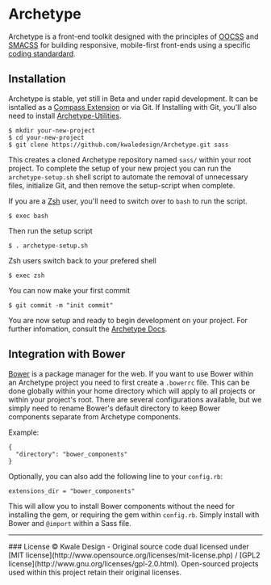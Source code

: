 Archetype
=========
Archetype is a front-end toolkit designed with the principles of [OOCSS](https://github.com/stubbornella/oocss) and [SMACSS](http://smacss.com) for building responsive, mobile-first front-ends using a specific [coding standardard](https://github.com/kwaledesign/Coding-Standards).

## Installation
Archetype is stable, yet still in Beta and under rapid development. It can be
isntalled as a [Compass
Extension](https://github.com/kwaledesign/Archetype-Compass) or via Git. If Installing with Git, you'll also need to install [Archetype-Utilities](https://github.com/kwaledesign/Archetype-Utilities#installation).


```
$ mkdir your-new-project
$ cd your-new-project
$ git clone https://github.com/kwaledesign/Archetype.git sass

```
This creates a cloned Archetype repository named `sass/` within your root
project. To complete the setup of your new project you can run the
`archetype-setup.sh` shell script to automate the removal of unnecessary files,
initialize Git, and then remove the setup-script when complete.

If you are a [Zsh](http://zsh.sourceforge.net/) user, you'll need to switch
over to `bash` to run the script.

```
$ exec bash
```

Then run the setup script

```
$ . archetype-setup.sh
```

Zsh users switch back to your prefered shell

```
$ exec zsh
```

You can now make your first commit

```
$ git commit -m "init commit"
```

You are now setup and ready to begin development on your project. For further
infomation, consult the [Archetype
Docs](http://kwaledesign.github.io/Archetype/).


## Integration with Bower
[Bower](http://bower.io/) is a package manager for the web. If you want to use Bower within an Archetype project you need to first create a `.bowerrc` file. This can be done globally within your home directory which will apply to all projects or within your project's root. There are several configurations available, but we simply need to rename Bower's default directory to keep Bower components separate from Archetype components.

Example:
```
{
  "directory": "bower_components"
}
```
Optionally, you can also add the following line to your `config.rb`:
```
extensions_dir = "bower_components"
```
This will allow you to install Bower components without the need for installing
the gem, or requiring the gem within `config.rb`. Simply install with Bower and
`@import` within a Sass file.


<hr>
### License
© Kwale Design - Original source code dual licensed under [MIT license](http://www.opensource.org/licenses/mit-license.php) / [GPL2 license](http://www.gnu.org/licenses/gpl-2.0.html). Open-sourced projects used within this project retain their original licenses.


